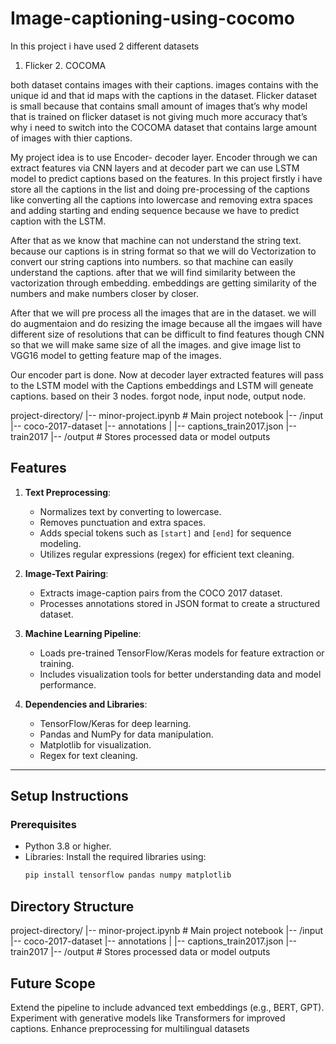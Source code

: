 # Image-captioning-using-cocomo 

In this project i have used 2 different datasets
1. Flicker 2. COCOMA

both dataset contains images with their captions. images contains with the unique id and that id maps with the captions in the dataset.
Flicker dataset is small because that contains small amount of images that’s why model that is trained on flicker dataset is not giving much more accuracy that’s why i need to switch into the COCOMA dataset that contains large amount of images with thier captions.

My project idea is to use Encoder- decoder layer. Encoder through we can extract features via CNN layers and at decoder part we can use LSTM model to predict captions based on the features.
In this project firstly i have store all the captions in the list and doing pre-processing of the captions like converting all the captions into lowercase and removing extra spaces and adding starting and ending sequence because we have to predict caption with the LSTM.

After that as we know that machine can not understand the string text. because our captions is in string format so that we will do Vectorization to convert our string captions into numbers. so that machine can easily understand the captions. after that we will find similarity between the vactorization through embedding. 
embeddings are getting similarity of the numbers and make numbers closer by closer.

After that we will pre process all the images that are in the dataset. we will do augmentaion and do resizing the image because all the imgaes will have different size of resolutions that can be difficult to find features though CNN so that we will make same size of all the images. and give image list to VGG16 model to getting feature map of the images.

Our encoder part is done. Now at decoder layer extracted features will pass to the LSTM model with the Captions embeddings and LSTM will geneate captions. based on their 3 nodes. forgot node, input node, output node.



project-directory/
|-- minor-project.ipynb  # Main project notebook
|-- /input
    |-- coco-2017-dataset
        |-- annotations
        |   |-- captions_train2017.json
        |-- train2017
|-- /output  # Stores processed data or model outputs


## **Features**
1. **Text Preprocessing**:
   - Normalizes text by converting to lowercase.
   - Removes punctuation and extra spaces.
   - Adds special tokens such as `[start]` and `[end]` for sequence modeling.
   - Utilizes regular expressions (regex) for efficient text cleaning.

2. **Image-Text Pairing**:
   - Extracts image-caption pairs from the COCO 2017 dataset.
   - Processes annotations stored in JSON format to create a structured dataset.

3. **Machine Learning Pipeline**:
   - Loads pre-trained TensorFlow/Keras models for feature extraction or training.
   - Includes visualization tools for better understanding data and model performance.

4. **Dependencies and Libraries**:
   - TensorFlow/Keras for deep learning.
   - Pandas and NumPy for data manipulation.
   - Matplotlib for visualization.
   - Regex for text cleaning.

---

## **Setup Instructions**

### **Prerequisites**
- Python 3.8 or higher.
- Libraries: Install the required libraries using:
  ```bash
  pip install tensorflow pandas numpy matplotlib


## **Directory Structure**

project-directory/
|-- minor-project.ipynb  # Main project notebook
|-- /input
    |-- coco-2017-dataset
        |-- annotations
        |   |-- captions_train2017.json
        |-- train2017
|-- /output  # Stores processed data or model outputs



## **Future Scope**
Extend the pipeline to include advanced text embeddings (e.g., BERT, GPT).
Experiment with generative models like Transformers for improved captions.
Enhance preprocessing for multilingual datasets
